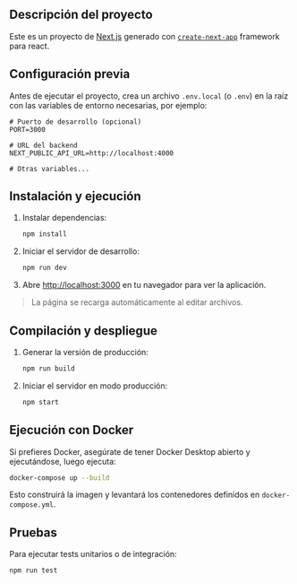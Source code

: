 ## Descripción del proyecto

Este es un proyecto de [Next.js](https://nextjs.org) generado con [`create-next-app`](https://nextjs.org/docs/app/api-reference/cli/create-next-app) framework para react.

## Configuración previa

Antes de ejecutar el proyecto, crea un archivo `.env.local` (o `.env`) en la raíz con las variables de entorno necesarias, por ejemplo:

```
# Puerto de desarrollo (opcional)
PORT=3000

# URL del backend
NEXT_PUBLIC_API_URL=http://localhost:4000

# Otras variables...
```

## Instalación y ejecución

1. Instalar dependencias:

   ```bash
   npm install
   ```
2. Iniciar el servidor de desarrollo:

   ```bash
   npm run dev
   ```
3. Abre [http://localhost:3000](http://localhost:3000) en tu navegador para ver la aplicación.

> La página se recarga automáticamente al editar archivos.

## Compilación y despliegue

1. Generar la versión de producción:

   ```bash
   npm run build
   ```
2. Iniciar el servidor en modo producción:

   ```bash
   npm start
   ```

## Ejecución con Docker

Si prefieres Docker, asegúrate de tener Docker Desktop abierto y ejecutándose, luego ejecuta:

```bash
docker-compose up --build
```

Esto construirá la imagen y levantará los contenedores definidos en `docker-compose.yml`.

## Pruebas

Para ejecutar tests unitarios o de integración:

```bash
npm run test
```
